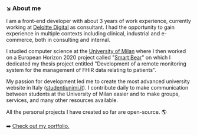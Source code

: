 ### ↘️ About me
I am a front-end developer with about 3 years of work experience, currently working at [Deloitte Digital](https://www.deloittedigital.com/it/en.html) as consultant. I had the opportunity to gain experience in multiple contexts including clinical, industrial and e-commerce, both in consulting and internal.

I studied computer science at the [University of Milan](https://www.unimi.it/it) where I then worked on a European Horizon 2020 project called "[Smart Bear](https://cordis.europa.eu/project/id/857172/it)" on which I dedicated my thesis project entitled "Development of a remote monitoring system for the management of FHIR data relating to patients".

My passion for development led me to create the most advanced university website in Italy ([studentiunimi.it](https://studentiunimi.it/)). I contribute daily to make communication between students at the University of Milan easier and to make groups, services, and many other resources available. 

All the personal projects I have created so far are open-source. 🌎

➡️ [Check out my portfolio.](https://giuseppedelcampo.netlify.app/)
